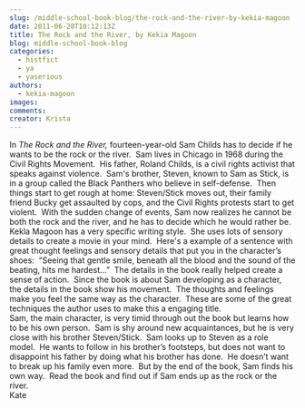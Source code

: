```yaml
---
slug: /middle-school-book-blog/the-rock-and-the-river-by-kekia-magoon
date: 2011-06-20T10:12:13Z
title: The Rock and the River, by Kekia Magoon
blog: middle-school-book-blog
categories:
  - histfict
  - ya
  - yaserious
authors:
  - kekia-magoon
images:
comments:
creator: Krista
---
```


 In <em>The Rock and the River, </em>fourteen-year-old Sam Childs has to decide if he wants to be the rock or the river.  Sam lives in Chicago in 1968 during the Civil Rights Movement.  His father, Roland Childs, is a civil rights activist that speaks against violence.  Sam's brother, Steven, known to Sam as Stick, is in a group called the Black Panthers who believe in self-defense.  Then things start to get rough at home: Steven/Stick moves out, their family friend Bucky get assaulted by cops, and the Civil Rights protests start to get violent.  With the sudden change of events, Sam now realizes he cannot be both the rock and the river, and he has to decide which he would rather be.<br />Kekla Magoon has a very specific writing style.  She uses lots of sensory details to create a movie in your mind.  Here's a example of a sentence with great thought feelings and sensory details that put you in the character’s shoes:  “Seeing that gentle smile, beneath all the blood and the sound of the beating, hits me hardest…”  The details in the book really helped create a sense of action.  Since the book is about Sam developing as a character, the details in the book show his movement.  The thoughts and feelings make you feel the same way as the character.  These are some of the great techniques the author uses to make this a engaging title.<br />Sam, the main character, is very timid through out the book but learns how to be his own person.  Sam is shy around new acquaintances, but he is very close with his brother Steven/Stick.  Sam looks up to Steven as a role model.  He wants to follow in his brother’s footsteps, but does not want to disappoint his father by doing what his brother has done.  He doesn’t want to break up his family even more.  But by the end of the book, Sam finds his own way.  Read the book and find out if Sam ends up as the rock or the river.<br />Kate<br />
